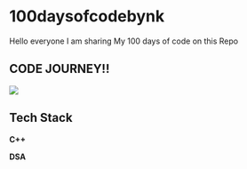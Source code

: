 # 100daysofcodebynk

Hello everyone I am sharing My 100 days of code on this Repo


## CODE JOURNEY!!
<img src="https://j8ahmed.com/wp-content/uploads/2020/10/100_days_of_code_complete_drawing_landscape-1024x536.png" />

## Tech Stack

**C++** 

**DSA** 

